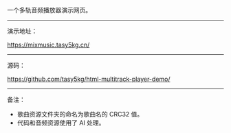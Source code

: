 一个多轨音频播放器演示网页。

---

演示地址：

https://mixmusic.tasy5kg.cn/

---

源码：

https://github.com/tasy5kg/html-multitrack-player-demo/

---

备注：

- 歌曲资源文件夹的命名为歌曲名的 CRC32 值。
- 代码和音频资源使用了 AI 处理。